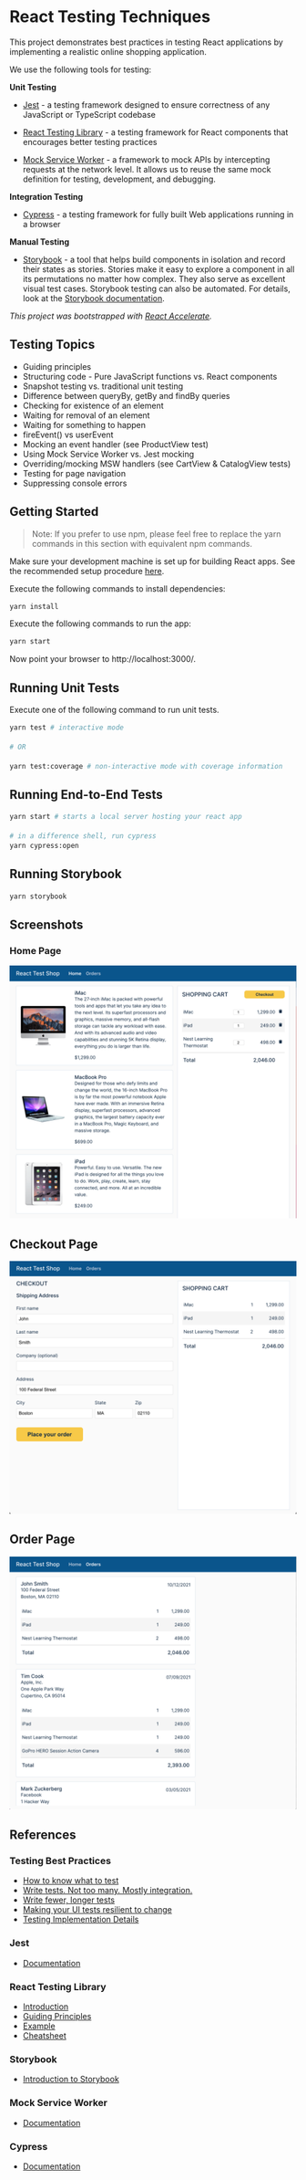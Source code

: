 # React Testing Techniques

This project demonstrates best practices in testing React applications by
implementing a realistic online shopping application.

We use the following tools for testing:

**Unit Testing**

- [Jest](https://jestjs.io/) - a testing framework designed to ensure
  correctness of any JavaScript or TypeScript codebase

- [React Testing Library](https://testing-library.com/) - a testing framework
  for React components that encourages better testing practices

- [Mock Service Worker](https://mswjs.io/) - a framework to mock APIs by
  intercepting requests at the network level. It allows us to reuse the same
  mock definition for testing, development, and debugging.

**Integration Testing**

- [Cypress](https://www.cypress.io/) - a testing framework for fully built Web
  applications running in a browser

**Manual Testing**

- [Storybook](https://storybook.js.org/) - a tool that helps build components in
  isolation and record their states as stories. Stories make it easy to explore
  a component in all its permutations no matter how complex. They also serve as
  excellent visual test cases. Storybook testing can also be automated. For
  details, look at the
  [Storybook documentation](https://storybook.js.org/docs/react/workflows/testing-with-storybook).

_This project was bootstrapped with
[React Accelerate](https://github.com/PublicisSapient/cra-template-accelerate)._

## Testing Topics

- Guiding principles
- Structuring code - Pure JavaScript functions vs. React components
- Snapshot testing vs. traditional unit testing
- Difference between queryBy, getBy and findBy queries
- Checking for existence of an element
- Waiting for removal of an element
- Waiting for something to happen
- fireEvent() vs userEvent
- Mocking an event handler (see ProductView test)
- Using Mock Service Worker vs. Jest mocking
- Overriding/mocking MSW handlers (see CartView & CatalogView tests)
- Testing for page navigation
- Suppressing console errors

## Getting Started

> Note: If you prefer to use npm, please feel free to replace the yarn commands
> in this section with equivalent npm commands.

Make sure your development machine is set up for building React apps. See the
recommended setup procedure
[here](https://github.com/nareshbhatia/react-learning-resources#developer-machine-setup).

Execute the following commands to install dependencies:

```sh
yarn install
```

Execute the following commands to run the app:

```sh
yarn start
```

Now point your browser to http://localhost:3000/.

## Running Unit Tests

Execute one of the following command to run unit tests.

```sh
yarn test # interactive mode

# OR

yarn test:coverage # non-interactive mode with coverage information
```

## Running End-to-End Tests

```sh
yarn start # starts a local server hosting your react app

# in a difference shell, run cypress
yarn cypress:open
```

## Running Storybook

```sh
yarn storybook
```

## Screenshots

### Home Page

![Home Page](assets/screenshot-home.png)

## Checkout Page

![Checkout Page](assets/screenshot-checkout.png)

## Order Page

![Orders Page](assets/screenshot-orders.png)

## References

### Testing Best Practices

- [How to know what to test](https://kentcdodds.com/blog/how-to-know-what-to-test)
- [Write tests. Not too many. Mostly integration.](https://kentcdodds.com/blog/write-tests)
- [Write fewer, longer tests](https://kentcdodds.com/blog/write-fewer-longer-tests)
- [Making your UI tests resilient to change](https://kentcdodds.com/blog/making-your-ui-tests-resilient-to-change)
- [Testing Implementation Details](https://kentcdodds.com/blog/testing-implementation-details)

### Jest

- [Documentation](https://jestjs.io/docs/getting-started)

### React Testing Library

- [Introduction](https://testing-library.com/docs/)
- [Guiding Principles](https://testing-library.com/docs/guiding-principles)
- [Example](https://testing-library.com/docs/react-testing-library/example-intro)
- [Cheatsheet](https://testing-library.com/docs/react-testing-library/cheatsheet)

### Storybook

- [Introduction to Storybook](https://storybook.js.org/docs/react/get-started/introduction)

### Mock Service Worker

- [Documentation](https://mswjs.io/docs/)

### Cypress

- [Documentation](https://docs.cypress.io/guides/overview/why-cypress)
